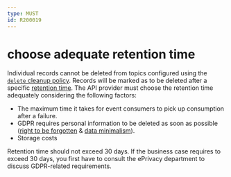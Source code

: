 ```yaml
---
type: MUST
id: R200019
---
```


# choose adequate retention time

Individual records cannot be deleted from topics configured using the [`delete` cleanup policy](https://kafka.apache.org/documentation/#topicconfigs_cleanup.policy). Records will be marked as to be deleted after a specific [retention time](https://kafka.apache.org/documentation/#topicconfigs_retention.ms). The API provider must choose the retention time adequately considering the following factors:

- The maximum time it takes for event consumers to pick up consumption after a failure.
- GDPR requires personal information to be deleted as soon as possible ([right to be forgotten](https://eur-lex.europa.eu/eli/reg/2016/679/oj#d1e2606-1-1) & [data minimalism](https://eur-lex.europa.eu/eli/reg/2016/679/oj#d1e1807-1-1)).
- Storage costs

Retention time should not exceed 30 days. If the business case requires to exceed 30 days, you first have to consult the ePrivacy department to discuss GDPR-related requirements.
